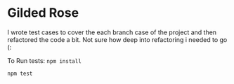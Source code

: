 # Gilded Rose

I wrote test cases to cover the each branch case of the project and then refactored the code a bit.
Not sure how deep into refactoring i needed to go (:


To Run tests:
`npm install`

`npm test`